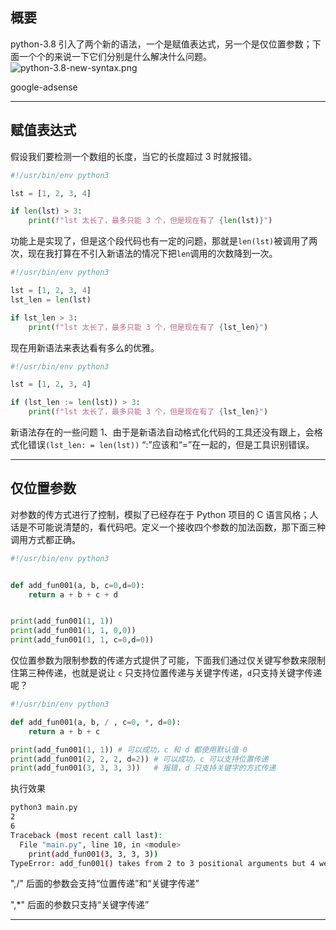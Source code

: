 ## 概要
python-3.8 引入了两个新的语法，一个是赋值表达式，另一个是仅位置参数；下面一个个的来说一下它们分别是什么解决什么问题。
![python-3.8-new-syntax.png](static/2020-12/python-3.8-new-syntax.png)

google-adsense

---

## 赋值表达式
假设我们要检测一个数组的长度，当它的长度超过 3 时就报错。
```python
#!/usr/bin/env python3

lst = [1, 2, 3, 4]

if len(lst) > 3:
    print(f"lst 太长了，最多只能 3 个，但是现在有了 {len(lst)}")

```
功能上是实现了，但是这个段代码也有一定的问题，那就是`len(lst)`被调用了两次，现在我打算在不引入新语法的情况下把`len`调用的次数降到一次。
```python
#!/usr/bin/env python3

lst = [1, 2, 3, 4]
lst_len = len(lst)

if lst_len > 3:
    print(f"lst 太长了，最多只能 3 个，但是现在有了 {lst_len}")
```
现在用新语法来表达看有多么的优雅。
```python
#!/usr/bin/env python3

lst = [1, 2, 3, 4]

if (lst_len := len(lst)) > 3:
    print(f"lst 太长了，最多只能 3 个，但是现在有了 {lst_len}")
```
新语法存在的一些问题 1、由于是新语法自动格式化代码的工具还没有跟上，会格式化错误` (lst_len: = len(lst)) ` “:”应该和“=”在一起的，但是工具识别错误。

---


## 仅位置参数
对参数的传方式进行了控制，模拟了已经存在于 Python 项目的 C 语言风格；人话是不可能说清楚的，看代码吧。定义一个接收四个参数的加法函数，那下面三种调用方式都正确。
```python
#!/usr/bin/env python3


def add_fun001(a, b, c=0,d=0):
    return a + b + c + d


print(add_fun001(1, 1))
print(add_fun001(1, 1, 0,0))
print(add_fun001(1, 1, c=0,d=0))
```
仅位置参数为限制参数的传递方式提供了可能，下面我们通过仅关键写参数来限制住第三种传递，也就是说让 `c` 只支持位置传递与关键字传递，`d`只支持关键字传递呢？
```python
#!/usr/bin/env python3

def add_fun001(a, b, / , c=0, *, d=0):
    return a + b + c

print(add_fun001(1, 1)) # 可以成功，c 和 d 都使用默认值 0
print(add_fun001(2, 2, 2, d=2)) # 可以成功，c 可以支持位置传递
print(add_fun001(3, 3, 3, 3))   # 报错，d 只支持关键字的方式传递
```
执行效果
```bash
python3 main.py 
2
6
Traceback (most recent call last):
  File "main.py", line 10, in <module>
    print(add_fun001(3, 3, 3, 3))
TypeError: add_fun001() takes from 2 to 3 positional arguments but 4 were given

```

",/" 后面的参数会支持“位置传递”和“关键字传递”

",*" 后面的参数只支持“关键字传递”

---



